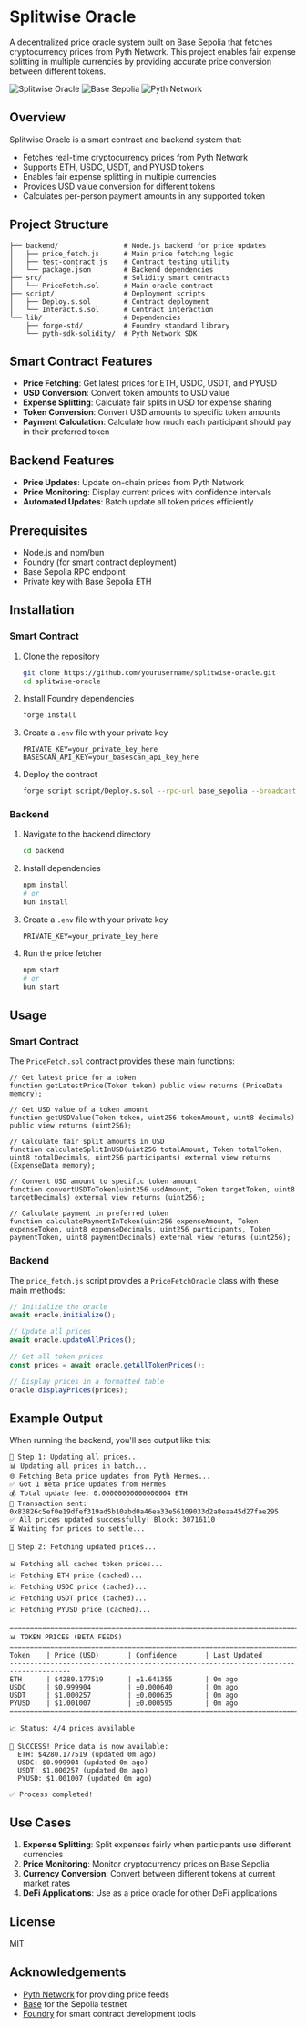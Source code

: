 # Splitwise Oracle

A decentralized price oracle system built on Base Sepolia that fetches cryptocurrency prices from Pyth Network. This project enables fair expense splitting in multiple currencies by providing accurate price conversion between different tokens.

![Splitwise Oracle](https://img.shields.io/badge/Splitwise-Oracle-blue)
![Base Sepolia](https://img.shields.io/badge/Network-Base%20Sepolia-blue)
![Pyth Network](https://img.shields.io/badge/Oracle-Pyth%20Network-orange)

## Overview

Splitwise Oracle is a smart contract and backend system that:

- Fetches real-time cryptocurrency prices from Pyth Network
- Supports ETH, USDC, USDT, and PYUSD tokens
- Enables fair expense splitting in multiple currencies
- Provides USD value conversion for different tokens
- Calculates per-person payment amounts in any supported token

## Project Structure

```
├── backend/                # Node.js backend for price updates
│   ├── price_fetch.js      # Main price fetching logic
│   ├── test-contract.js    # Contract testing utility
│   └── package.json        # Backend dependencies
├── src/                    # Solidity smart contracts
│   └── PriceFetch.sol      # Main oracle contract
├── script/                 # Deployment scripts
│   ├── Deploy.s.sol        # Contract deployment
│   └── Interact.s.sol      # Contract interaction
└── lib/                    # Dependencies
    ├── forge-std/          # Foundry standard library
    └── pyth-sdk-solidity/  # Pyth Network SDK
```

## Smart Contract Features

- **Price Fetching**: Get latest prices for ETH, USDC, USDT, and PYUSD
- **USD Conversion**: Convert token amounts to USD value
- **Expense Splitting**: Calculate fair splits in USD for expense sharing
- **Token Conversion**: Convert USD amounts to specific token amounts
- **Payment Calculation**: Calculate how much each participant should pay in their preferred token

## Backend Features

- **Price Updates**: Update on-chain prices from Pyth Network
- **Price Monitoring**: Display current prices with confidence intervals
- **Automated Updates**: Batch update all token prices efficiently

## Prerequisites

- Node.js and npm/bun
- Foundry (for smart contract deployment)
- Base Sepolia RPC endpoint
- Private key with Base Sepolia ETH

## Installation

### Smart Contract

1. Clone the repository
   ```bash
   git clone https://github.com/yourusername/splitwise-oracle.git
   cd splitwise-oracle
   ```

2. Install Foundry dependencies
   ```bash
   forge install
   ```

3. Create a `.env` file with your private key
   ```
   PRIVATE_KEY=your_private_key_here
   BASESCAN_API_KEY=your_basescan_api_key_here
   ```

4. Deploy the contract
   ```bash
   forge script script/Deploy.s.sol --rpc-url base_sepolia --broadcast --verify
   ```

### Backend

1. Navigate to the backend directory
   ```bash
   cd backend
   ```

2. Install dependencies
   ```bash
   npm install
   # or
   bun install
   ```

3. Create a `.env` file with your private key
   ```
   PRIVATE_KEY=your_private_key_here
   ```

4. Run the price fetcher
   ```bash
   npm start
   # or
   bun start
   ```

## Usage

### Smart Contract

The `PriceFetch.sol` contract provides these main functions:

```solidity
// Get latest price for a token
function getLatestPrice(Token token) public view returns (PriceData memory);

// Get USD value of a token amount
function getUSDValue(Token token, uint256 tokenAmount, uint8 decimals) public view returns (uint256);

// Calculate fair split amounts in USD
function calculateSplitInUSD(uint256 totalAmount, Token totalToken, uint8 totalDecimals, uint256 participants) external view returns (ExpenseData memory);

// Convert USD amount to specific token amount
function convertUSDToToken(uint256 usdAmount, Token targetToken, uint8 targetDecimals) external view returns (uint256);

// Calculate payment in preferred token
function calculatePaymentInToken(uint256 expenseAmount, Token expenseToken, uint8 expenseDecimals, uint256 participants, Token paymentToken, uint8 paymentDecimals) external view returns (uint256);
```

### Backend

The `price_fetch.js` script provides a `PriceFetchOracle` class with these main methods:

```javascript
// Initialize the oracle
await oracle.initialize();

// Update all prices
await oracle.updateAllPrices();

// Get all token prices
const prices = await oracle.getAllTokenPrices();

// Display prices in a formatted table
oracle.displayPrices(prices);
```

## Example Output

When running the backend, you'll see output like this:

```
🔄 Step 1: Updating all prices...                                                                                             
📊 Updating all prices in batch...                                                                                            
🌐 Fetching Beta price updates from Pyth Hermes...                                                                            
✅ Got 1 Beta price updates from Hermes                                                                                       
💰 Total update fee: 0.00000000000000004 ETH                                                                                  
🚀 Transaction sent: 0x83826c5ef0e19dfef319ad5b10abd0a46ea33e56109033d2a8eaa45d27fae295                                       
✅ All prices updated successfully! Block: 30716110                                                                           
⏳ Waiting for prices to settle...                                                                                            
                                                                                                                              
🔄 Step 2: Fetching updated prices...                                                                                         
                                                                                                                              
📊 Fetching all cached token prices...                                                                                        
📈 Fetching ETH price (cached)...                                                                                             
📈 Fetching USDC price (cached)...                                                                                            
📈 Fetching USDT price (cached)...                                                                                            
📈 Fetching PYUSD price (cached)...                                                                                           
                                                                                                                              
=====================================================================================                                         
📊 TOKEN PRICES (BETA FEEDS)                                                                                                  
=====================================================================================                                         
Token    | Price (USD)       | Confidence       | Last Updated                                                                
-------------------------------------------------------------------------------------                                         
ETH      | $4280.177519      | ±1.641355        | 0m ago                                                                      
USDC     | $0.999904         | ±0.000640        | 0m ago                                                                      
USDT     | $1.000257         | ±0.000635        | 0m ago                                                                      
PYUSD    | $1.001007         | ±0.000595        | 0m ago                                                                      
=====================================================================================                                         
                                                                                                                              
📈 Status: 4/4 prices available                                                                                               
                                                                                                                              
🎉 SUCCESS! Price data is now available:                                                                                      
  ETH: $4280.177519 (updated 0m ago)                                                                                          
  USDC: $0.999904 (updated 0m ago)                                                                                            
  USDT: $1.000257 (updated 0m ago)                                                                                            
  PYUSD: $1.001007 (updated 0m ago)                                                                                           
                                                                                                                              
✅ Process completed!
```

## Use Cases

1. **Expense Splitting**: Split expenses fairly when participants use different currencies
2. **Price Monitoring**: Monitor cryptocurrency prices on Base Sepolia
3. **Currency Conversion**: Convert between different tokens at current market rates
4. **DeFi Applications**: Use as a price oracle for other DeFi applications

## License

MIT

## Acknowledgements

- [Pyth Network](https://pyth.network/) for providing price feeds
- [Base](https://base.org/) for the Sepolia testnet
- [Foundry](https://book.getfoundry.sh/) for smart contract development tools